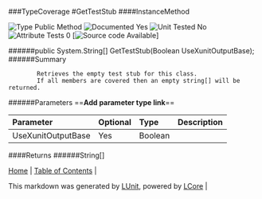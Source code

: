 ###TypeCoverage
#GetTestStub
####InstanceMethod

![Type Public Method](http://b.repl.ca/v1/Type-Public%20Method-lightgrey.png) ![Documented Yes](http://b.repl.ca/v1/Documented-Yes-brightgreen.png) ![Unit Tested No](http://b.repl.ca/v1/Unit%20Tested-No-lightgrey.png) ![Attribute Tests 0](http://b.repl.ca/v1/Attribute%20Tests-0-lightgrey.png) [![Source code Available](http://b.repl.ca/v1/Source%20code-Available-red.png)]

######public System.String[] GetTestStub(Boolean UseXunitOutputBase);
######Summary

            Retrieves the empty test stub for this class. 
            If all members are covered then an empty string[] will be returned.
            
######Parameters
==__Add parameter type link__==

Parameter | Optional | Type | Description
:---  | :---  | :---  | :--- 
UseXunitOutputBase | Yes | Boolean | 

####Returns
######String[]

[Home](../../README.md) | [Table of Contents](../../TableOfContents.md) | 


This markdown was generated by [LUnit](https://github.com/CodeSingularity/LUnit), powered by [LCore](https://github.com/CodeSingularity/LCore) | 

